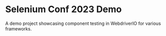 # Selenium Conf 2023 Demo

A demo project showcasing component testing in WebdriverIO for various frameworks.
